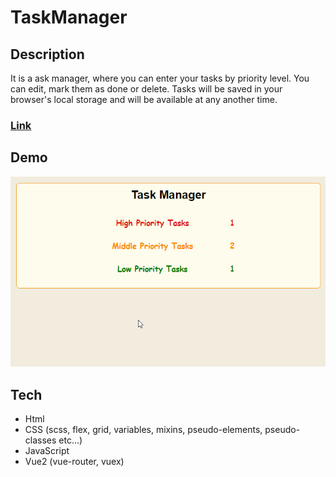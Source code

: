 # TaskManager

## Description
It is a ask manager, where you can enter your tasks by priority level. You can edit, mark them as done or delete. Tasks will be saved in your browser's local storage and will be available at any another time.

### [Link](https://taskmanager.frontwebdev.ru/ "Click to visit the project website")

## Demo
<img src="https://github.com/NathanBailie/TaskManager/raw/main/TaskManager.gif" width="900" />

## Tech
* Html
* CSS (scss, flex, grid, variables, mixins,    pseudo-elements, pseudo-classes etc...)
* JavaScript
* Vue2 (vue-router, vuex)